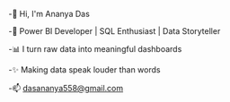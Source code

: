 -👋 Hi, I'm Ananya Das

-🎯 Power BI Developer | SQL Enthusiast | Data Storyteller

-📊 I turn raw data into meaningful dashboards

-✨ Making data speak louder than words

-📫 dasananya558@gmail.com



<!---
Ananya-Das99/Ananya-Das99 is a ✨ special ✨ repository because its `README.md` (this file) appears on your GitHub profile.
You can click the Preview link to take a look at your changes.
--->
